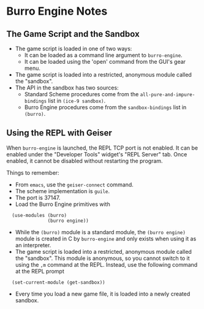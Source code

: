 # Burro Engine Notes

## The Game Script and the Sandbox

* The game script is loaded in one of two ways:
  * It can be loaded as a command line argument to `burro-engine`.
  * It can be loaded using the 'open' command from the GUI's gear menu.
* The game script is loaded into a restricted, anonymous module called
  the "sandbox". 
* The API in the sandbox has two sources:
  * Standard Scheme procedures come from the
    `all-pure-and-impure-bindings` list in `(ice-9 sandbox)`.
  * Burro Engine procedures come from the `sandbox-bindings` list in
    `(burro)`.

## Using the REPL with Geiser

When `burro-engine` is launched, the REPL TCP port is not enabled.  It
can be enabled under the "Developer Tools" widget's "REPL Server" tab.
Once enabled, it cannot be disabled without restarting the program.

Things to remember:

- From `emacs`, use the `geiser-connect` command.
- The scheme implementation is `guile`.
- The port is 37147.
- Load the Burro Engine primitives with

````
  (use-modules (burro)
               (burro engine))
````

- While the `(burro)` module is a standard module, the `(burro
  engine)` module is created in C by `burro-engine` and only exists
  when using it as an interpreter.
- The game script is loaded into a restricted, anonymous module called
  the "sandbox".  This module is anonymous, so you cannot switch to it
  using the `,m` command at the REPL.  Instead, use the following
  command at the REPL prompt

````
  (set-current-module (get-sandbox))
````

- Every time you load a new game file, it is loaded into a newly
  created sandbox.


